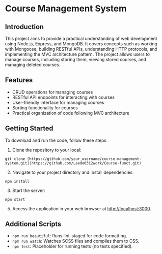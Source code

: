 # Course Management System

## Introduction
This project aims to provide a practical understanding of web development using Node.js, Express, and MongoDB. It covers concepts such as working with Mongoose, building RESTful APIs, understanding HTTP protocols, and implementing the MVC architecture pattern. The project allows users to manage courses, including storing them, viewing stored courses, and managing deleted courses.

## Features
- CRUD operations for managing courses
- RESTful API endpoints for interacting with courses
- User-friendly interface for managing courses
- Sorting functionality for courses
- Practical organization of code following MVC architecture
## Getting Started
To download and run the code, follow these steps:

1. Clone the repository to your local:

```
git clone [https://github.com/your_username/course-management-system.git](https://github.com/Leedo0312work/Course-funct.git)
```

2. Navigate to your project directory and install dependencies:

```
npm install
```

3. Start the server:

```
npm start
```

5. Access the application in your web browser at [http://localhost:3000](http://localhost:3000).

## Additional Scripts
- `npm run beautiful`: Runs lint-staged for code formatting.
- `npm run watch`: Watches SCSS files and compiles them to CSS.
- `npm test`: Placeholder for running tests (no tests specified).
